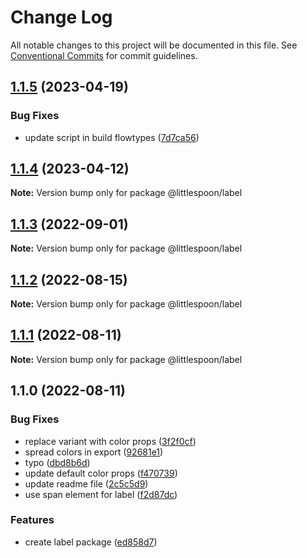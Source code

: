 # Change Log

All notable changes to this project will be documented in this file.
See [Conventional Commits](https://conventionalcommits.org) for commit guidelines.

## [1.1.5](https://github.com/little-spoon-dev/design-system/compare/@littlespoon/label@1.1.4...@littlespoon/label@1.1.5) (2023-04-19)

### Bug Fixes

- update script in build flowtypes ([7d7ca56](https://github.com/little-spoon-dev/design-system/commit/7d7ca56155fd445a52d834ab95829cfccb2aca59))

## [1.1.4](https://github.com/little-spoon-dev/design-system/compare/@littlespoon/label@1.1.3...@littlespoon/label@1.1.4) (2023-04-12)

**Note:** Version bump only for package @littlespoon/label

## [1.1.3](https://github.com/little-spoon-dev/design-system/compare/@littlespoon/label@1.1.2...@littlespoon/label@1.1.3) (2022-09-01)

**Note:** Version bump only for package @littlespoon/label

## [1.1.2](https://github.com/little-spoon-dev/design-system/compare/@littlespoon/label@1.1.1...@littlespoon/label@1.1.2) (2022-08-15)

**Note:** Version bump only for package @littlespoon/label

## [1.1.1](https://github.com/little-spoon-dev/design-system/compare/@littlespoon/label@1.1.0...@littlespoon/label@1.1.1) (2022-08-11)

**Note:** Version bump only for package @littlespoon/label

## 1.1.0 (2022-08-11)

### Bug Fixes

- replace variant with color props ([3f2f0cf](https://github.com/little-spoon-dev/design-system/commit/3f2f0cf86144616e853b8410cba2aef15e9fd81c))
- spread colors in export ([92681e1](https://github.com/little-spoon-dev/design-system/commit/92681e112bda4ba7efae51240b646307019ef3b7))
- typo ([dbd8b6d](https://github.com/little-spoon-dev/design-system/commit/dbd8b6de06604d0b3b3ec2d11caa474c57af2908))
- update default color props ([f470739](https://github.com/little-spoon-dev/design-system/commit/f47073971997654b54f21cc635ba61e7a5ec239a))
- update readme file ([2c5c5d9](https://github.com/little-spoon-dev/design-system/commit/2c5c5d9d644c69f3d0ec93beed33f2ec33af31f9))
- use span element for label ([f2d87dc](https://github.com/little-spoon-dev/design-system/commit/f2d87dc44f21b3aa1445331b057ea7b9da1934b7))

### Features

- create label package ([ed858d7](https://github.com/little-spoon-dev/design-system/commit/ed858d79a6a071df349eec0b9539bffa39ba24ed))
